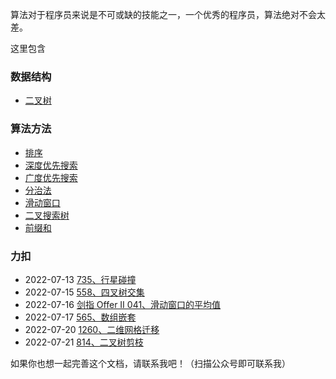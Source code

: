算法对于程序员来说是不可或缺的技能之一，一个优秀的程序员，算法绝对不会太差。

这里包含

### 数据结构

* [二叉树](datastruct/bTree.md)

### 算法方法

* [排序](method/sort.md)
* [深度优先搜索](method/dfs.md)
* [广度优先搜索](method/bfs.md)
* [分治法](method/dac.md)
* [滑动窗口](method/window.md)
* [二叉搜索树](method/bst.md)
* [前缀和](method/ps.md)

### 力扣

- 2022-07-13 [735、行星碰撞](leetcode/735行星碰撞_readme.md)
- 2022-07-15 [558、四叉树交集](leetcode/558四叉树交集_readme.md)
- 2022-07-16 [剑指 Offer II 041、滑动窗口的平均值](leetcode/剑指OfferII041滑动窗口的平均值_read.md)
- 2022-07-17 [565、数组嵌套](leetcode/565数组嵌套_readme.md)
- 2022-07-20 [1260、二维网格迁移](leetcode/1260二维网格迁移_readme.md)
- 2022-07-21 [814、二叉树剪枝](../leetcode/814二叉树剪枝_readme.md)

如果你也想一起完善这个文档，请联系我吧！（扫描公众号即可联系我）
